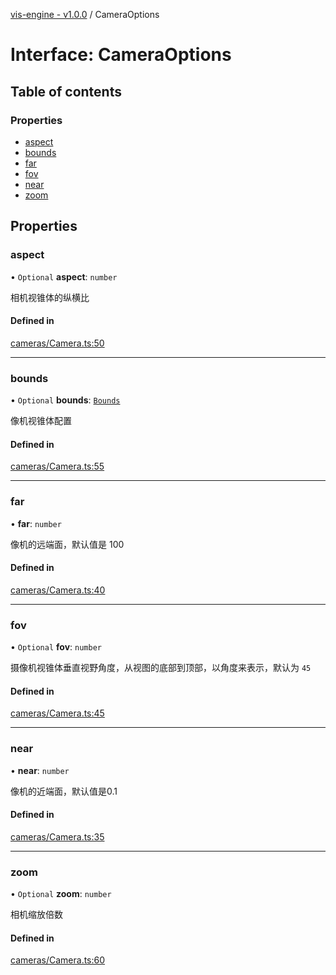[vis-engine - v1.0.0](../index.md) / CameraOptions

# Interface: CameraOptions

## Table of contents

### Properties

- [aspect](CameraOptions.md#aspect)
- [bounds](CameraOptions.md#bounds)
- [far](CameraOptions.md#far)
- [fov](CameraOptions.md#fov)
- [near](CameraOptions.md#near)
- [zoom](CameraOptions.md#zoom)

## Properties

### aspect

• `Optional` **aspect**: `number`

相机视锥体的纵横比

#### Defined in

[cameras/Camera.ts:50](https://github.com/sakitam-gis/vis-engine/blob/master/src/cameras/Camera.ts?at&#x3D;92e1850#line&#x3D;50)

___

### bounds

• `Optional` **bounds**: [`Bounds`](../index.md#bounds)

像机视锥体配置

#### Defined in

[cameras/Camera.ts:55](https://github.com/sakitam-gis/vis-engine/blob/master/src/cameras/Camera.ts?at&#x3D;92e1850#line&#x3D;55)

___

### far

• **far**: `number`

像机的远端面，默认值是 100

#### Defined in

[cameras/Camera.ts:40](https://github.com/sakitam-gis/vis-engine/blob/master/src/cameras/Camera.ts?at&#x3D;92e1850#line&#x3D;40)

___

### fov

• `Optional` **fov**: `number`

摄像机视锥体垂直视野角度，从视图的底部到顶部，以角度来表示，默认为 `45`

#### Defined in

[cameras/Camera.ts:45](https://github.com/sakitam-gis/vis-engine/blob/master/src/cameras/Camera.ts?at&#x3D;92e1850#line&#x3D;45)

___

### near

• **near**: `number`

像机的近端面，默认值是0.1

#### Defined in

[cameras/Camera.ts:35](https://github.com/sakitam-gis/vis-engine/blob/master/src/cameras/Camera.ts?at&#x3D;92e1850#line&#x3D;35)

___

### zoom

• `Optional` **zoom**: `number`

相机缩放倍数

#### Defined in

[cameras/Camera.ts:60](https://github.com/sakitam-gis/vis-engine/blob/master/src/cameras/Camera.ts?at&#x3D;92e1850#line&#x3D;60)
